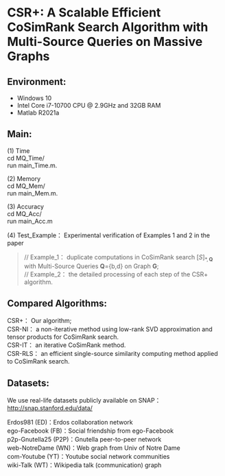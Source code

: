 # CSR+: A Scalable Efficient CoSimRank Search Algorithm with Multi-Source Queries on Massive Graphs

## Environment:
- Windows 10
- Intel Core i7-10700 CPU @ 2.9GHz and 32GB RAM
- Matlab R2021a

## Main:
(1) Time\
cd MQ_Time/ \
run main_Time.m.

  
(2) Memory \
cd MQ_Mem/ \
run main_Mem.m.

(3) Accuracy\
cd MQ_Acc/ \
 run main_Acc.m

(4) Test_Example： Experimental verification of Examples 1 and 2 in the paper
> $//$ Example_1： duplicate computations in CoSimRank search $[S]_{*,\boldsymbol{Q}}$ with Multi-Source Queries $\boldsymbol{Q} =${b,d} on Graph $\boldsymbol{G}$;\
> $//$ Example_2： the detailed processing of each step of the CSR+ algorithm.
  
## Compared Algorithms:

CSR+： Our algorithm;\
CSR-NI： a non-iterative method using low-rank SVD approximation and tensor products for CoSimRank search.\
CSR-IT： an iterative CoSimRank method.\
CSR-RLS： an efficient single-source similarity computing method applied to CoSimRank search.  

## Datasets:
We use real-life datasets publicly available on SNAP：http://snap.stanford.edu/data/

Erdos981  (ED)：Erdos collaboration network\
ego-Facebook  (FB)：Social friendship from ego-Facebook\
p2p-Gnutella25 (P2P)：Gnutella peer-to-peer network\
web-NotreDame (WN)：Web graph from Univ of Notre Dame\
com-Youtube (YT)：Youtube social network communities\
wiki-Talk (WT)：Wikipedia talk (communication) graph
